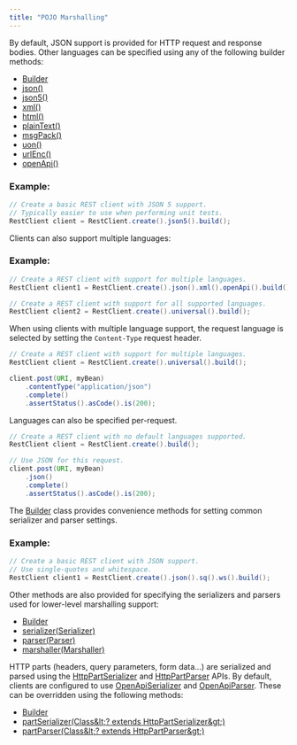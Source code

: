 ```yaml
---
title: "POJO Marshalling"
---
```


By default, JSON support is provided for HTTP request and response bodies.
Other languages can be specified using any of the following builder methods:
- [Builder](../apidocs/org/apache/juneau/rest/client/RestClient/Builder.html)
- [json()](../apidocs/org/apache/juneau/rest/client/RestClient/Builder.html#json())
- [json5()](../apidocs/org/apache/juneau/rest/client/RestClient/Builder.html#json5())
- [xml()](../apidocs/org/apache/juneau/rest/client/RestClient/Builder.html#xml())
- [html()](../apidocs/org/apache/juneau/rest/client/RestClient/Builder.html#html())
- [plainText()](../apidocs/org/apache/juneau/rest/client/RestClient/Builder.html#plainText())
- [msgPack()](../apidocs/org/apache/juneau/rest/client/RestClient/Builder.html#msgPack())
- [uon()](../apidocs/org/apache/juneau/rest/client/RestClient/Builder.html#uon())
- [urlEnc()](../apidocs/org/apache/juneau/rest/client/RestClient/Builder.html#urlEnc())
- [openApi()](../apidocs/org/apache/juneau/rest/client/RestClient/Builder.html#openApi())

### Example:


```java
// Create a basic REST client with JSON 5 support.
// Typically easier to use when performing unit tests.
RestClient client = RestClient.create().json5().build();
```


Clients can also support multiple languages:
### Example:


```java
// Create a REST client with support for multiple languages.
RestClient client1 = RestClient.create().json().xml().openApi().build();

// Create a REST client with support for all supported languages.
RestClient client2 = RestClient.create().universal().build();
```


When using clients with multiple language support, the request language is selected by setting the `Content-Type`
request header.

```java
// Create a REST client with support for multiple languages.
RestClient client = RestClient.create().universal().build();

client.post(URI, myBean)
    .contentType("application/json")
    .complete()
    .assertStatus().asCode().is(200);
```


Languages can also be specified per-request.

```java
// Create a REST client with no default languages supported.
RestClient client = RestClient.create().build();

// Use JSON for this request.
client.post(URI, myBean)
    .json()
    .complete()
    .assertStatus().asCode().is(200);
```


The [Builder](../apidocs/org/apache/juneau/rest/client/RestClient/Builder.html) class provides convenience methods for setting common serializer and parser
settings.
### Example:


```java
// Create a basic REST client with JSON support.
// Use single-quotes and whitespace.
RestClient client1 = RestClient.create().json().sq().ws().build();
```


Other methods are also provided for specifying the serializers and parsers used for lower-level marshalling support:
- [Builder](../apidocs/org/apache/juneau/rest/client/RestClient/Builder.html)
- [serializer(Serializer)](../apidocs/org/apache/juneau/rest/client/RestClient/Builder.html#serializer(Serializer))
- [parser(Parser)](../apidocs/org/apache/juneau/rest/client/RestClient/Builder.html#parser(Parser))
- [marshaller(Marshaller)](../apidocs/org/apache/juneau/rest/client/RestClient/Builder.html#marshaller(Marshaller))

HTTP parts (headers, query parameters, form data...) are serialized and parsed using the [HttpPartSerializer](../apidocs/org/apache/juneau/httppart/HttpPartSerializer.html)
and [HttpPartParser](../apidocs/org/apache/juneau/httppart/HttpPartParser.html) APIs.  By default, clients are configured to use [OpenApiSerializer](../apidocs/org/apache/juneau/oapi/OpenApiSerializer.html) and
[OpenApiParser](../apidocs/org/apache/juneau/oapi/OpenApiParser.html).  These can be overridden using the following methods:
- [Builder](../apidocs/org/apache/juneau/rest/client/RestClient/Builder.html)
- [partSerializer(Class\&lt;? extends HttpPartSerializer\&gt;)](../apidocs/org/apache/juneau/rest/client/RestClient/Builder.html#partSerializer(Class))
- [partParser(Class\&lt;? extends HttpPartParser\&gt;)](../apidocs/org/apache/juneau/rest/client/RestClient/Builder.html#partParser(Class))
